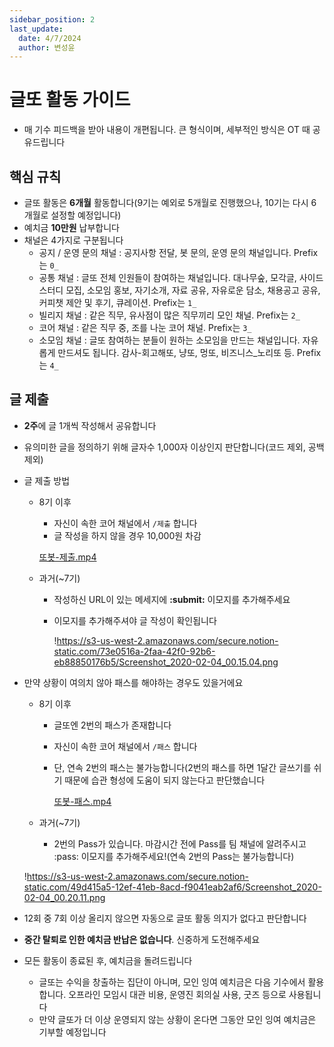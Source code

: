 ```yaml
---
sidebar_position: 2
last_update:
  date: 4/7/2024
  author: 변성윤
---
```


# 글또 활동 가이드
- 매 기수 피드백을 받아 내용이 개편됩니다. 큰 형식이며, 세부적인 방식은 OT 때 공유드립니다

## 핵심 규칙
- 글또 활동은 **6개월** 활동합니다(9기는 예외로 5개월로 진행했으나, 10기는 다시 6개월로 설정할 예정입니다)
- 예치금 **10만원** 납부합니다
- 채널은 4가지로 구분됩니다
  - 공지 / 운영 문의 채널 : 공지사항 전달, 봇 문의, 운영 문의 채널입니다. Prefix는 `0_`
  - 공통 채널 : 글또 전체 인원들이 참여하는 채널입니다. 대나무숲, 모각글, 사이드 스터디 모집, 소모임 홍보, 자기소개, 자료 공유, 자유로운 담소, 채용공고 공유, 커피챗 제안 및 후기, 큐레이션. Prefix는 `1_`
  - 빌리지 채널 : 같은 직무, 유사점이 많은 직무끼리 모인 채널. Prefix는 `2_`
  - 코어 채널 : 같은 직무 중, 조를 나눈 코어 채널. Prefix는 `3_`
  - 소모임 채널 : 글또 참여하는 분들이 원하는 소모임을 만드는 채널입니다. 자유롭게 만드셔도 됩니다. 감사-회고해또, 냥또, 멍또, 비즈니스_노리또 등. Prefix는 `4_`

## 글 제출
- **2주**에 글 1개씩 작성해서 공유합니다
- 유의미한 글을 정의하기 위해 글자수 1,000자 이상인지 판단합니다(코드 제외, 공백 제외)
- 글 제출 방법
  - 8기 이후
      - 자신이 속한 코어 채널에서 `/제출` 합니다
      - 글 작성을 하지 않을 경우 10,000원 차감
      
      [또봇-제출.mp4](https://s3-us-west-2.amazonaws.com/secure.notion-static.com/59a5cd10-10d7-4e6c-aee6-57b355c0cfab/%E1%84%84%E1%85%A9%E1%84%87%E1%85%A9%E1%86%BA-%E1%84%8C%E1%85%A6%E1%84%8E%E1%85%AE%E1%86%AF.mp4)
      
  - 과거(~7기)
      - 작성하신 URL이 있는 메세지에 **:submit:** 이모지를 추가해주세요
      - 이모지를 추가해주셔야 글 작성이 확인됩니다
          
          !https://s3-us-west-2.amazonaws.com/secure.notion-static.com/73e0516a-2faa-42f0-92b6-eb88850176b5/Screenshot_2020-02-04_00.15.04.png
            
- 만약 상황이 여의치 않아 패스를 해야하는 경우도 있을거에요
  - 8기 이후
    - 글또엔 2번의 패스가 존재합니다
    - 자신이 속한 코어 채널에서 `/패스` 합니다
    - 단, 연속 2번의 패스는 불가능합니다(2번의 패스를 하면 1달간 글쓰기를 쉬기 때문에 습관 형성에 도움이 되지 않는다고 판단했습니다
      
      [또봇-패스.mp4](https://s3-us-west-2.amazonaws.com/secure.notion-static.com/2e02c805-86ae-496b-a92c-b131bc0ae6eb/%E1%84%84%E1%85%A9%E1%84%87%E1%85%A9%E1%86%BA-%E1%84%91%E1%85%A2%E1%84%89%E1%85%B3.mp4)
      
  - 과거(~7기)
      - 2번의 Pass가 있습니다. 마감시간 전에 Pass를 팀 채널에 알려주시고 :pass: 이모지를 추가해주세요!(연속 2번의 Pass는 불가능합니다)
  
  !https://s3-us-west-2.amazonaws.com/secure.notion-static.com/49d415a5-12ef-41eb-8acd-f9041eab2af6/Screenshot_2020-02-04_00.20.11.png
    
- 12회 중 7회 이상 올리지 않으면 자동으로 글또 활동 의지가 없다고 판단합니다
- **중간 탈퇴로 인한 예치금 반납은 없습니다**. 신중하게 도전해주세요
- 모든 활동이 종료된 후, 예치금을 돌려드립니다
  - 글또는 수익을 창출하는 집단이 아니며, 모인 잉여 예치금은 다음 기수에서 활용합니다. 오프라인 모임시 대관 비용, 운영진 회의실 사용, 굿즈 등으로 사용됩니다
  - 만약 글또가 더 이상 운영되지 않는 상황이 온다면 그동안 모인 잉여 예치금은 기부할 예정입니다

